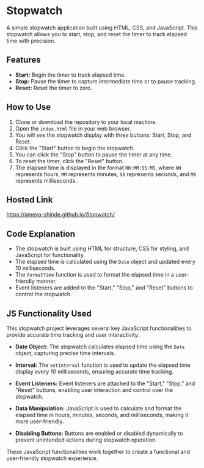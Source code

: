 # Stopwatch
A simple stopwatch application built using HTML, CSS, and JavaScript. This stopwatch allows you to start, stop, and reset the timer to track elapsed time with precision.

## Features

- **Start:** Begin the timer to track elapsed time.
- **Stop:** Pause the timer to capture intermediate time or to pause tracking.
- **Reset:** Reset the timer to zero.

## How to Use

1. Clone or download the repository to your local machine.
2. Open the `index.html` file in your web browser.
3. You will see the stopwatch display with three buttons: Start, Stop, and Reset.
4. Click the "Start" button to begin the stopwatch.
5. You can click the "Stop" button to pause the timer at any time.
6. To reset the timer, click the "Reset" button.
7. The elapsed time is displayed in the format `HH:MM:SS:MS`, where `HH` represents hours, `MM` represents minutes, `SS` represents seconds, and `MS` represents milliseconds.

## Hosted Link
https://ameya-shinde.github.io/Stopwatch/

## Code Explanation

- The stopwatch is built using HTML for structure, CSS for styling, and JavaScript for functionality.
- The elapsed time is calculated using the `Date` object and updated every 10 milliseconds.
- The `formatTime` function is used to format the elapsed time in a user-friendly manner.
- Event listeners are added to the "Start," "Stop," and "Reset" buttons to control the stopwatch.

## JS Functionality Used

This stopwatch project leverages several key JavaScript functionalities to provide accurate time tracking and user interactivity:

- **Date Object:** The stopwatch calculates elapsed time using the `Date` object, capturing precise time intervals.

- **Interval:** The `setInterval` function is used to update the elapsed time display every 10 milliseconds, ensuring accurate time tracking.

- **Event Listeners:** Event listeners are attached to the "Start," "Stop," and "Reset" buttons, enabling user interaction and control over the stopwatch.

- **Data Manipulation:** JavaScript is used to calculate and format the elapsed time in hours, minutes, seconds, and milliseconds, making it more user-friendly.

- **Disabling Buttons:** Buttons are enabled or disabled dynamically to prevent unintended actions during stopwatch operation.

These JavaScript functionalities work together to create a functional and user-friendly stopwatch experience.
